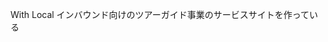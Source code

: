 With Local
インバウンド向けのツアーガイド事業のサービスサイトを作っている

<!---
yoshinashi/yoshinashi is a ✨ special ✨ repository because its `README.md` (this file) appears on your GitHub profile.
You can click the Preview link to take a look at your changes.
--->
